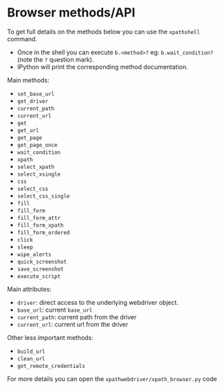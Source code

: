 # Browser methods/API

To get full details on the methods below you can use the `xpathshell` command. 

* Once in the shell you can execute `b.<method>?` eg: `b.wait_condition?` (note the `?` question mark).
* IPython will print the corresponding method documentation.

Main methods:

* `set_base_url`
* `get_driver`
* `current_path`
* `current_url`
* `get`
* `get_url`
* `get_page`
* `get_page_once`
* `wait_condition`
* `xpath`
* `select_xpath`
* `select_xsingle`
* `css`
* `select_css`
* `select_css_single`
* `fill`
* `fill_form`
* `fill_form_attr`
* `fill_form_xpath`
* `fill_form_ordered`
* `click`
* `sleep`
* `wipe_alerts`
* `quick_screenshot`
* `save_screenshot`
* `execute_script`

Main attributes:

* `driver`: direct access to the underlying webdriver object.
* `base_url`: current `base_url`
* `current_path`: current path from the driver
* `current_url`: current url from the driver

Other less important methods:

* `build_url`
* `clean_url`
* `get_remote_credentials`


For more details you can open the `xpathwebdriver/xpath_browser.py` code
